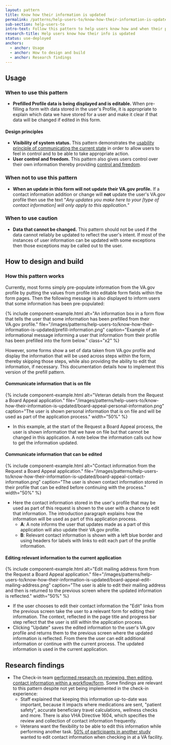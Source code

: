 ```yaml
---
layout: pattern
title: Know how their information is updated
permalink: /patterns/help-users-to/know-how-their-information-is-updated
sub-section: help-users-to
intro-text: Follow this pattern to help users know how and when their personal information will be updated in their profile when the user is updating information in an application.
research-title: Help users know how their info is updated
status: use-deployed
anchors:
  - anchor: Usage
  - anchor: How to design and build
  - anchor: Research findings
---
```


## Usage

### When to use this pattern

* **Prefilled Profile data is being displayed and is editable.** When pre-filling a form with data stored in the user's Profile, it is appropriate to explain which data we have stored for a user and make it clear if that data will be changed if edited in this form.

#### Design principles

* **Visibility of system status.** This pattern demonstrates the [usability principle of communicating the current state](https://www.nngroup.com/articles/visibility-system-status/) in order to allow users to feel in control and to be able to take appropriate action.
* **User control and freedom.** This pattern also gives users control over their own information thereby providing [control and freedom](https://www.nngroup.com/articles/user-control-and-freedom/).

### When not to use this pattern

* **When an update in this form will not update their VA.gov profile.**  If a contact information addition or change will **not** update the user's VA.gov profile then use the text "*Any updates you make here to your [type of contact information] will only apply to this application.*" 

### When to use caution

* **Data that cannot be changed.** This pattern should not be used if the data cannot reliably be updated to reflect the user's intent. If most of the instances of user information can be updated with some exceptions then those exceptions may be called out to the user.

## How to design and build

### How this pattern works

Currently, most forms simply pre-populate information from the VA.gov profile by putting the values from profile into editable form fields within the form pages. Then the following message is also displayed to inform users that some information has been pre-populated:

{% include component-example.html alt="An information box in a form flow that tells the user that some information has been prefilled from their VA.gov profile." file="/images/patterns/help-users-to/know-how-their-information-is-updated/prefill-information.png" caption="Example of an informational message informing a user that information from their profile has been prefilled into the form below." class="x2" %}

However, some forms show a set of data taken from VA.gov profile and display the information that will be used across steps within the form, thereby skipping those steps, while also providing the ability to edit that information, if necessary. This documentation details how to implement this version of the prefill pattern.

#### Communicate information that is on file

{% include component-example.html alt="Veteran details from the Request a Board Appeal application." file="/images/patterns/help-users-to/know-how-their-information-is-updated/board-appeal-personal-information.png" caption="The user is shown personal information that is on file and will be used as part of the application process." width="50%" %}

* In this example, at the start of the Request a Board Appeal process, the user is shown information that we have on file but that cannot be changed in this application. A note below the information calls out how to get the information updated.

#### Communicate information that can be edited 

{% include component-example.html alt="Contact information from the Request a Board Appeal application." file="/images/patterns/help-users-to/know-how-their-information-is-updated/board-appeal-contact-information.png" caption="The user is shown contact information stored in their profile that can be edited before continuing with the process." width="50%" %}

* Here the contact information stored in the user's profile that may be used as part of this request is shown to the user with a chance to edit that information. The introduction paragraph explains how the information will be used as part of this application process.
  * **A**: A note informs the user that updates made as a part of this application will also update their VA.gov profile.
  * **B**: Relevant contact information is shown with a left blue border and using headers for labels with links to edit each part of the profile information.

#### Editing relevant information to the current application

{% include component-example.html alt="Edit mailing address form from the Request a Board Appeal application." file="/images/patterns/help-users-to/know-how-their-information-is-updated/board-appeal-edit-mailing-address.png" caption="The user is able to edit their mailing address and then is returned to the previous screen where the updated information is reflected." width="50%" %}

* If the user chooses to edit their contact information the "Edit" links from the previous screen take the user to a relevant form for editing their information. The context, reflected in the page title and progress bar step reflect that the user is still within the application process.
* Clicking "Update" saves the edited information to the user's VA.gov profile and returns them to the previous screen where the updated information is reflected. From there the user can edit additional information or continue with the current process. The updated information is used in the current application.

## Research findings

* The Check-in team [performed research on reviewing, then editing, contact information within a workflow/form](https://github.com/department-of-veterans-affairs/va.gov-research-repository/issues/36). Some findings are relevant to this pattern despite not yet being implemented in the check-in experience:
  * Staff explained that keeping this information up-to-date was important, because it impacts where medications are sent, "patient safety", accurate beneficiary travel calculations, wellness checks and more. There is also VHA Directive 1604, which specifies the review and collection of contact information frequently.
  * Veterans want the flexibility to be able to edit this information while performing another task. [50% of participants in another study](https://github.com/department-of-veterans-affairs/va.gov-research-repository/issues/38) wanted to edit contact information when checking in at a VA facility.